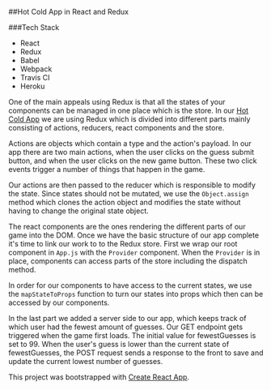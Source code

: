 ##Hot Cold App in React and Redux

###Tech Stack

* React
* Redux
* Babel
* Webpack
* Travis CI
* Heroku

One of the main appeals using Redux is that all the states of your components
can be managed in one place which is the store.  In our [Hot Cold App](https://hotcold-redux.herokuapp.com/)
we are using Redux which is divided into different parts mainly consisting of actions,
reducers, react components and the store.

Actions are objects which contain a type and the action's payload.  In our app
there are two main actions, when the user clicks on the guess submit button, and
when the user clicks on the new game button. These two click events trigger
a number of things that happen in the game.

Our actions are then passed to the reducer which is responsible to modify
the state. Since states should not be mutated, we use the `Object.assign` method
which clones the action object and modifies the state without having to change
the original state object.

The react components are the ones rendering the different parts of our game into
the DOM. Once we have the basic structure of our app complete it's time to link
our work to to the Redux store.  First we wrap our root component in `App.js`
with the `Provider` component.  When the `Provider` is in place, components can
access parts of the store including the dispatch method.

In order for our components to have access to the current states, we use the
`mapStateToProps` function to turn our states into props which then can be
accessed by our components.

In the last part we added a server side to our app, which keeps track of which
user had the fewest amount of guesses. Our GET endpoint gets triggered when the
game first loads. The initial value for fewestGuesses is set to 99. When the
user's guess is lower than the current state of fewestGuesses, the POST request
sends a response to the front to save and update the current lowest number of
guesses.

This project was bootstrapped with [Create React App](https://github.com/facebookincubator/create-react-app).
